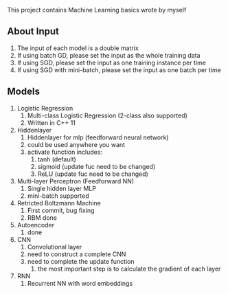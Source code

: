 This project contains Machine Learning basics wrote by myself

## About Input

1. The input of each model is a double matrix
2. If using batch GD, please set the input as the whole training data
2. If using SGD, please set the input as one training instance per time
4. If using SGD with mini-batch, please set the input as one batch per time

## Models

1. Logistic Regression
    1. Multi-class Logistic Regression (2-class also supported)
    2. Written in C++ 11
2. Hiddenlayer
    1. Hiddenlayer for mlp (feedforward neural network)
    2. could be used anywhere you want
    3. activate function includes:
        1. tanh (default)
        2. sigmoid (update fuc need to be changed)
        3. ReLU (update fuc need to be changed)
2. Multi-layer Perceptron (Feedforward NN)
    1. Single hidden layer MLP
    2. mini-batch supported
3. Retricted Boltzmann Machine
    1. First commit, bug fixing
    2. RBM done
4. Autoencoder
    1. done
5. CNN
    1. Convolutional layer
    2. need to construct a complete CNN
    3. need to complete the update function
        1. the most important step is to calculate the gradient of each layer
6. RNN
    1. Recurrent NN with word embeddings
